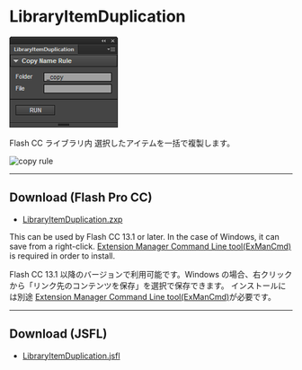 LibraryItemDuplication
=======

![LibraryItemDuplication Panel](img/image.png)

Flash CC ライブラリ内 選択したアイテムを一括で複製します。

![copy rule](img/copy_rule.png)

---
## Download (Flash Pro CC)

* [LibraryItemDuplication.zxp](https://raw.github.com/siratama/LibraryItemDuplication/master/download/LibraryItemDuplication.zxp)

This can be used by Flash CC 13.1 or later. In the case of Windows, it can save from a right-click. 
[Extension Manager Command Line tool(ExManCmd)](https://www.adobeexchange.com/resources/28) is required in order to install. 

Flash CC 13.1 以降のバージョンで利用可能です。Windows の場合、右クリックから「リンク先のコンテンツを保存」を選択で保存できます。
インストールには別途 [Extension Manager Command Line tool(ExManCmd)](https://www.adobeexchange.com/resources/28)が必要です。

---
## Download (JSFL)

* [LibraryItemDuplication.jsfl](https://raw.github.com/siratama/LibraryItemDuplication/master/download/LibraryItemDuplication.jsfl)

